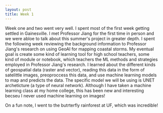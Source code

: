 ```yaml
---
layout: post
title: Week 1
---
```


Week one and two went very well. I spent most of the first week getting settled in Gainesville. I met Professor Jiang for the first time in person and we were abloe to talk about this summer's project in greater depth.  I spent the following week reviewing the background information to Professor Jiang's research on using GeoAI for mapping coastal storms. My eventual goal is create some kind of learning tool for high school teachers, some kind of module or notebook, which teachers the ML methods and strategies employed in Professor Jiang's research. I learned about the different kinds of geospatial data (raster and vector), reading this data in the form of satelittle images, preoproccess this data, and use machine learning models to map and predicts the data. The specific model we will be using is UNET archeticture (a type of neural network). Although I have taken a machine learning class at my home college, this has been new and interesting becseu I never used machine learning on images! 

On a fun note, I went to the butrterfly rainforest at UF, which was incredible! 
